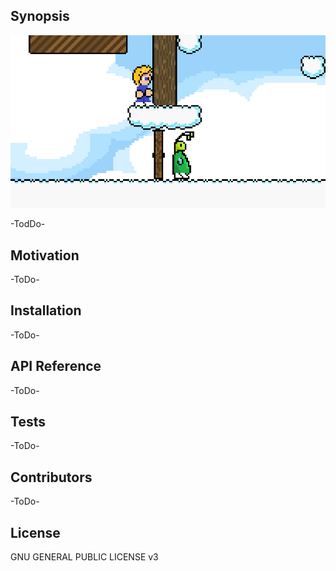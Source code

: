## Synopsis

![Clouds world](https://github.com/pyrun/TileGameCoop/blob/master/ideen/ingame_1.bmp)

-TodDo-

## Motivation

-ToDo-

## Installation

-ToDo-

## API Reference

-ToDo-

## Tests

-ToDo-

## Contributors

-ToDo-

## License

GNU GENERAL PUBLIC LICENSE v3
